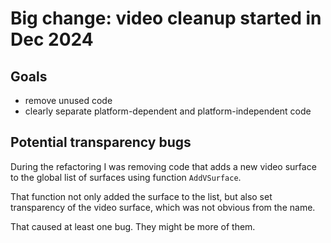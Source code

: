 # Big change: video cleanup started in Dec 2024

## Goals

- remove unused code
- clearly separate platform-dependent and platform-independent code

## Potential transparency bugs

During the refactoring I was removing code that adds a new video surface
to the global list of surfaces using function `AddVSurface`.

That function not only added the surface to the list, but also set transparency
of the video surface, which was not obvious from the name.

That caused at least one bug.  They might be more of them.
